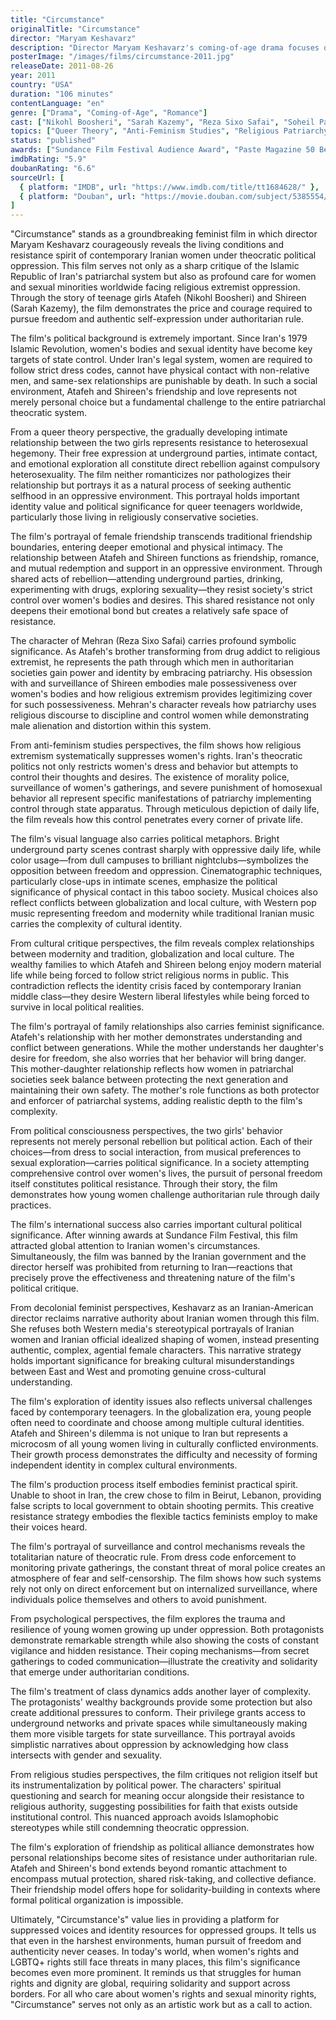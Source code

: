 ```yaml
---
title: "Circumstance"
originalTitle: "Circumstance"
director: "Maryam Keshavarz"
description: "Director Maryam Keshavarz's coming-of-age drama focuses on a wealthy Iranian family, particularly headstrong teenager Atafeh whose relationship with her friend Shireen evolves from friendship into romance and even eroticism, alongside her brother's journey from recovering drug addict to religious extremist. This vibrant exploration of sexual rebellion showcases high school protagonists confronting patriarchal oppression, culminating in a penetrating examination of women's treatment under Iranian theocracy."
posterImage: "/images/films/circumstance-2011.jpg"
releaseDate: 2011-08-26
year: 2011
country: "USA"
duration: "106 minutes"
contentLanguage: "en"
genre: ["Drama", "Coming-of-Age", "Romance"]
cast: ["Nikohl Boosheri", "Sarah Kazemy", "Reza Sixo Safai", "Soheil Parsa", "Nasrin Pakkho", "Sina Amedson"]
topics: ["Queer Theory", "Anti-Feminism Studies", "Religious Patriarchy Critique", "Political Consciousness", "Identity Formation", "Female Friendship", "Cultural Critique", "Decolonial Feminism"]
status: "published"
awards: ["Sundance Film Festival Audience Award", "Paste Magazine 50 Best Movies of 2011", "Noor Iranian Film Festival Audience Favorite, Best Director, Best Actress", "Paris Lesbian and Feminist Film Festival Best Feature Film", "Rome Film Festival Best First Film"]
imdbRating: "5.9"
doubanRating: "6.6"
sourceUrl: [
  { platform: "IMDB", url: "https://www.imdb.com/title/tt1684628/" },
  { platform: "Douban", url: "https://movie.douban.com/subject/5385554/" }
]
---
```


"Circumstance" stands as a groundbreaking feminist film in which director Maryam Keshavarz courageously reveals the living conditions and resistance spirit of contemporary Iranian women under theocratic political oppression. This film serves not only as a sharp critique of the Islamic Republic of Iran's patriarchal system but also as profound care for women and sexual minorities worldwide facing religious extremist oppression. Through the story of teenage girls Atafeh (Nikohl Boosheri) and Shireen (Sarah Kazemy), the film demonstrates the price and courage required to pursue freedom and authentic self-expression under authoritarian rule.

The film's political background is extremely important. Since Iran's 1979 Islamic Revolution, women's bodies and sexual identity have become key targets of state control. Under Iran's legal system, women are required to follow strict dress codes, cannot have physical contact with non-relative men, and same-sex relationships are punishable by death. In such a social environment, Atafeh and Shireen's friendship and love represents not merely personal choice but a fundamental challenge to the entire patriarchal theocratic system.

From a queer theory perspective, the gradually developing intimate relationship between the two girls represents resistance to heterosexual hegemony. Their free expression at underground parties, intimate contact, and emotional exploration all constitute direct rebellion against compulsory heterosexuality. The film neither romanticizes nor pathologizes their relationship but portrays it as a natural process of seeking authentic selfhood in an oppressive environment. This portrayal holds important identity value and political significance for queer teenagers worldwide, particularly those living in religiously conservative societies.

The film's portrayal of female friendship transcends traditional friendship boundaries, entering deeper emotional and physical intimacy. The relationship between Atafeh and Shireen functions as friendship, romance, and mutual redemption and support in an oppressive environment. Through shared acts of rebellion—attending underground parties, drinking, experimenting with drugs, exploring sexuality—they resist society's strict control over women's bodies and desires. This shared resistance not only deepens their emotional bond but creates a relatively safe space of resistance.

The character of Mehran (Reza Sixo Safai) carries profound symbolic significance. As Atafeh's brother transforming from drug addict to religious extremist, he represents the path through which men in authoritarian societies gain power and identity by embracing patriarchy. His obsession with and surveillance of Shireen embodies male possessiveness over women's bodies and how religious extremism provides legitimizing cover for such possessiveness. Mehran's character reveals how patriarchy uses religious discourse to discipline and control women while demonstrating male alienation and distortion within this system.

From anti-feminism studies perspectives, the film shows how religious extremism systematically suppresses women's rights. Iran's theocratic politics not only restricts women's dress and behavior but attempts to control their thoughts and desires. The existence of morality police, surveillance of women's gatherings, and severe punishment of homosexual behavior all represent specific manifestations of patriarchy implementing control through state apparatus. Through meticulous depiction of daily life, the film reveals how this control penetrates every corner of private life.

The film's visual language also carries political metaphors. Bright underground party scenes contrast sharply with oppressive daily life, while color usage—from dull campuses to brilliant nightclubs—symbolizes the opposition between freedom and oppression. Cinematographic techniques, particularly close-ups in intimate scenes, emphasize the political significance of physical contact in this taboo society. Musical choices also reflect conflicts between globalization and local culture, with Western pop music representing freedom and modernity while traditional Iranian music carries the complexity of cultural identity.

From cultural critique perspectives, the film reveals complex relationships between modernity and tradition, globalization and local culture. The wealthy families to which Atafeh and Shireen belong enjoy modern material life while being forced to follow strict religious norms in public. This contradiction reflects the identity crisis faced by contemporary Iranian middle class—they desire Western liberal lifestyles while being forced to survive in local political realities.

The film's portrayal of family relationships also carries feminist significance. Atafeh's relationship with her mother demonstrates understanding and conflict between generations. While the mother understands her daughter's desire for freedom, she also worries that her behavior will bring danger. This mother-daughter relationship reflects how women in patriarchal societies seek balance between protecting the next generation and maintaining their own safety. The mother's role functions as both protector and enforcer of patriarchal systems, adding realistic depth to the film's complexity.

From political consciousness perspectives, the two girls' behavior represents not merely personal rebellion but political action. Each of their choices—from dress to social interaction, from musical preferences to sexual exploration—carries political significance. In a society attempting comprehensive control over women's lives, the pursuit of personal freedom itself constitutes political resistance. Through their story, the film demonstrates how young women challenge authoritarian rule through daily practices.

The film's international success also carries important cultural political significance. After winning awards at Sundance Film Festival, this film attracted global attention to Iranian women's circumstances. Simultaneously, the film was banned by the Iranian government and the director herself was prohibited from returning to Iran—reactions that precisely prove the effectiveness and threatening nature of the film's political critique.

From decolonial feminist perspectives, Keshavarz as an Iranian-American director reclaims narrative authority about Iranian women through this film. She refuses both Western media's stereotypical portrayals of Iranian women and Iranian official idealized shaping of women, instead presenting authentic, complex, agential female characters. This narrative strategy holds important significance for breaking cultural misunderstandings between East and West and promoting genuine cross-cultural understanding.

The film's exploration of identity issues also reflects universal challenges faced by contemporary teenagers. In the globalization era, young people often need to coordinate and choose among multiple cultural identities. Atafeh and Shireen's dilemma is not unique to Iran but represents a microcosm of all young women living in culturally conflicted environments. Their growth process demonstrates the difficulty and necessity of forming independent identity in complex cultural environments.

The film's production process itself embodies feminist practical spirit. Unable to shoot in Iran, the crew chose to film in Beirut, Lebanon, providing false scripts to local government to obtain shooting permits. This creative resistance strategy embodies the flexible tactics feminists employ to make their voices heard.

The film's portrayal of surveillance and control mechanisms reveals the totalitarian nature of theocratic rule. From dress code enforcement to monitoring private gatherings, the constant threat of moral police creates an atmosphere of fear and self-censorship. The film shows how such systems rely not only on direct enforcement but on internalized surveillance, where individuals police themselves and others to avoid punishment.

From psychological perspectives, the film explores the trauma and resilience of young women growing up under oppression. Both protagonists demonstrate remarkable strength while also showing the costs of constant vigilance and hidden resistance. Their coping mechanisms—from secret gatherings to coded communication—illustrate the creativity and solidarity that emerge under authoritarian conditions.

The film's treatment of class dynamics adds another layer of complexity. The protagonists' wealthy backgrounds provide some protection but also create additional pressures to conform. Their privilege grants access to underground networks and private spaces while simultaneously making them more visible targets for state surveillance. This portrayal avoids simplistic narratives about oppression by acknowledging how class intersects with gender and sexuality.

From religious studies perspectives, the film critiques not religion itself but its instrumentalization by political power. The characters' spiritual questioning and search for meaning occur alongside their resistance to religious authority, suggesting possibilities for faith that exists outside institutional control. This nuanced approach avoids Islamophobic stereotypes while still condemning theocratic oppression.

The film's exploration of friendship as political alliance demonstrates how personal relationships become sites of resistance under authoritarian rule. Atafeh and Shireen's bond extends beyond romantic attachment to encompass mutual protection, shared risk-taking, and collective defiance. Their friendship model offers hope for solidarity-building in contexts where formal political organization is impossible.

Ultimately, "Circumstance's" value lies in providing a platform for suppressed voices and identity resources for oppressed groups. It tells us that even in the harshest environments, human pursuit of freedom and authenticity never ceases. In today's world, when women's rights and LGBTQ+ rights still face threats in many places, this film's significance becomes even more prominent. It reminds us that struggles for human rights and dignity are global, requiring solidarity and support across borders. For all who care about women's rights and sexual minority rights, "Circumstance" serves not only as an artistic work but as a call to action.